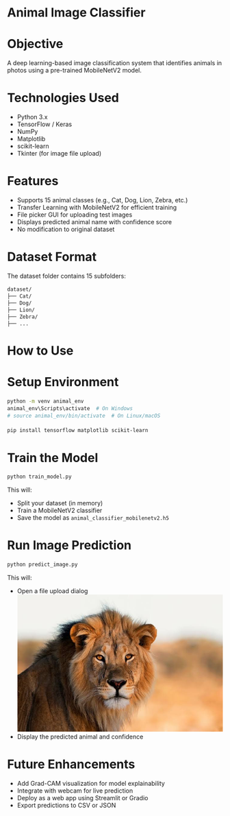 
# Animal Image Classifier

# Objective
A deep learning-based image classification system that identifies animals in photos using a pre-trained MobileNetV2 model.

# Technologies Used
- Python 3.x
- TensorFlow / Keras
- NumPy
- Matplotlib
- scikit-learn
- Tkinter (for image file upload)

# Features
- Supports 15 animal classes (e.g., Cat, Dog, Lion, Zebra, etc.)
- Transfer Learning with MobileNetV2 for efficient training
- File picker GUI for uploading test images
- Displays predicted animal name with confidence score
- No modification to original dataset

# Dataset Format
The dataset folder contains 15 subfolders:
```
dataset/
├── Cat/
├── Dog/
├── Lion/
├── Zebra/
├── ...
```

# How to Use

# Setup Environment
```bash
python -m venv animal_env
animal_env\Scripts\activate  # On Windows
# source animal_env/bin/activate  # On Linux/macOS

pip install tensorflow matplotlib scikit-learn
```

# Train the Model
```bash
python train_model.py
```
This will:
- Split your dataset (in memory)
- Train a MobileNetV2 classifier
- Save the model as `animal_classifier_mobilenetv2.h5`

# Run Image Prediction
```bash
python predict_image.py
```
This will:
- Open a file upload dialog
![Alt Text](test1.jpeg) 
- Display the predicted animal and confidence

# Future Enhancements
- Add Grad-CAM visualization for model explainability
- Integrate with webcam for live prediction
- Deploy as a web app using Streamlit or Gradio
- Export predictions to CSV or JSON
